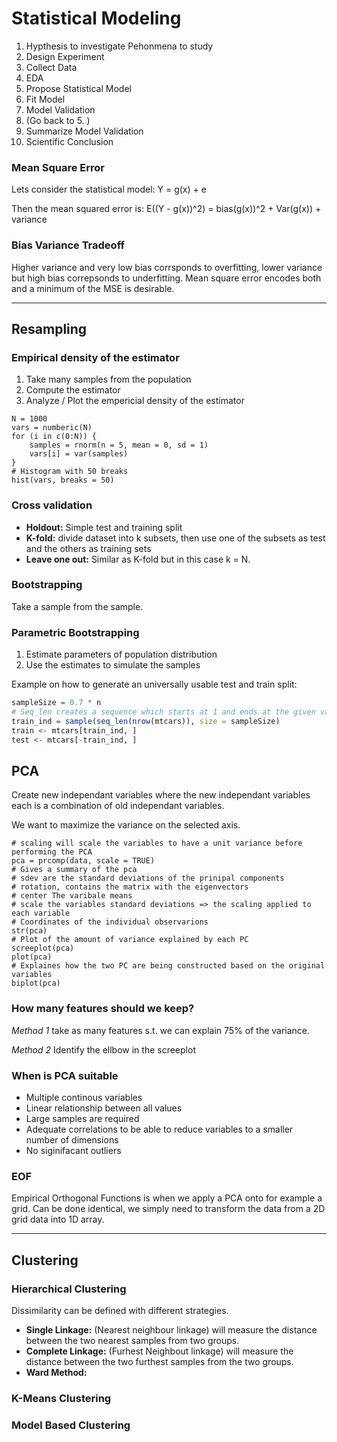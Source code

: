 # Statistical Modeling

1. Hypthesis to investigate Pehonmena to study
2. Design Experiment
3. Collect Data
4. EDA
5. Propose Statistical Model
6. Fit Model
7. Model Validation 
8. (Go back to 5. )
9. Summarize Model Validation
10. Scientific Conclusion

### Mean Square Error

Lets consider the statistical model: Y = g(x) + e

Then the mean squared error is: E((Y - g(x))^2) = bias(g(x))^2 + Var(g(x)) + variance

### Bias  Variance Tradeoff

Higher variance and very low bias corrsponds to overfitting, lower variance but high bias correpsonds to underfitting. Mean square error encodes both and a minimum of the MSE is desirable.

___



## Resampling

### Empirical density of the estimator

1. Take many samples from the population
2. Compute the estimator
3. Analyze / Plot the empericial density of the estimator

```{r}
N = 1000
vars = numberic(N)
for (i in c(0:N)) {
    samples = rnorm(n = 5, mean = 0, sd = 1)
    vars[i] = var(samples)
}
# Histogram with 50 breaks
hist(vars, breaks = 50)
```

### Cross validation

- **Holdout:** Simple test and training split
- **K-fold:** divide dataset into k subsets, then use one of the subsets as test and the others as training sets
- **Leave one out:** Similar as K-fold but in this case k = N.

### Bootstrapping

Take a sample from the sample.

### Parametric Bootstrapping

1. Estimate parameters of population distribution
2. Use the estimates to simulate the samples

Example on how to generate an universally usable test and train split:

```r
sampleSize = 0.7 * n
# Seq_len creates a sequence which starts at 1 and ends at the given value
train_ind = sample(seq_len(nrow(mtcars)), size = sampleSize)
train <- mtcars[train_ind, ]
test <- mtcars[-train_ind, ]
```



## PCA

Create new independant variables where the new independant variables each is a combination of old independant variables. 

We want to maximize the variance on the selected axis. 

```{r}
# scaling will scale the variables to have a unit variance before performing the PCA
pca = prcomp(data, scale = TRUE)
# Gives a summary of the pca
# sdev are the standard deviations of the prinipal components
# rotation, contains the matrix with the eigenvectors
# center The varibale means
# scale the variables standard deviations => the scaling applied to each variable
# Coordinates of the individual observarions
str(pca)
# Plot of the amount of variance explained by each PC
screeplot(pca)
plot(pca)
# Explaines how the two PC are being constructed based on the original variables
biplot(pca)

```

### How many features should we keep?

*Method 1* take as many features s.t. we can explain 75% of the variance. 

*Method 2* Identify the ellbow in the screeplot

### When is PCA suitable

- Multiple continous variables
- Linear relationship between all values
- Large samples are required
- Adequate correlations to be able to reduce variables to a smaller number of dimensions
- No siginifacant outliers

### EOF 

Empirical Orthogonal Functions is when we apply a PCA onto for example a grid. Can be done identical, we simply need to transform the data from a 2D grid data into 1D array. 

___



## Clustering

### Hierarchical Clustering

Dissimilarity can be defined with different strategies. 

- **Single Linkage:** (Nearest neighbour linkage) will measure the distance between the two nearest samples from two groups.
- **Complete Linkage:** (Furhest Neighbout linkage) will measure the distance between the two furthest samples from the two groups. 
- **Ward Method:** 

### K-Means Clustering





### Model Based Clustering

